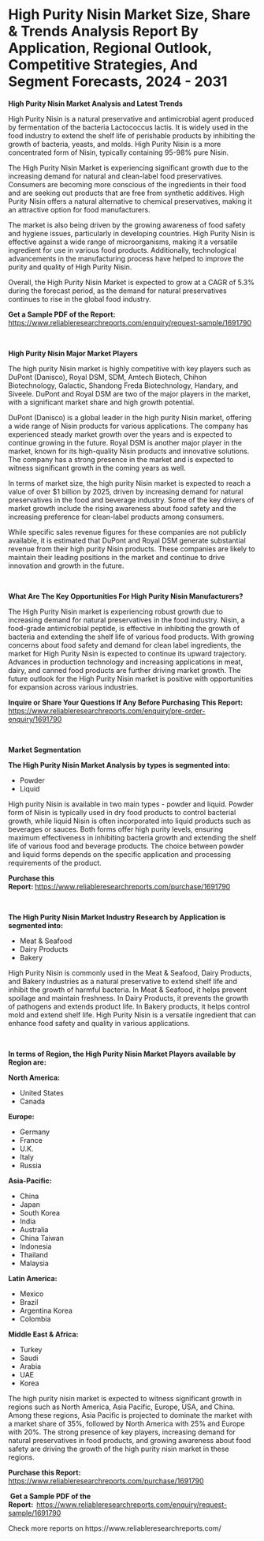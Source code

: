 <p><h1>High Purity Nisin Market Size, Share & Trends Analysis Report By Application, Regional Outlook, Competitive Strategies, And Segment Forecasts, 2024 - 2031</h1></p><p><strong>High Purity Nisin Market Analysis and Latest Trends</strong></p>
<p><p>High Purity Nisin is a natural preservative and antimicrobial agent produced by fermentation of the bacteria Lactococcus lactis. It is widely used in the food industry to extend the shelf life of perishable products by inhibiting the growth of bacteria, yeasts, and molds. High Purity Nisin is a more concentrated form of Nisin, typically containing 95-98% pure Nisin.</p><p>The High Purity Nisin Market is experiencing significant growth due to the increasing demand for natural and clean-label food preservatives. Consumers are becoming more conscious of the ingredients in their food and are seeking out products that are free from synthetic additives. High Purity Nisin offers a natural alternative to chemical preservatives, making it an attractive option for food manufacturers.</p><p>The market is also being driven by the growing awareness of food safety and hygiene issues, particularly in developing countries. High Purity Nisin is effective against a wide range of microorganisms, making it a versatile ingredient for use in various food products. Additionally, technological advancements in the manufacturing process have helped to improve the purity and quality of High Purity Nisin.</p><p>Overall, the High Purity Nisin Market is expected to grow at a CAGR of 5.3% during the forecast period, as the demand for natural preservatives continues to rise in the global food industry.</p></p>
<p><strong>Get a Sample PDF of the Report:&nbsp;</strong> <a href="https://www.reliableresearchreports.com/enquiry/request-sample/1691790">https://www.reliableresearchreports.com/enquiry/request-sample/1691790</a></p>
<p>&nbsp;</p>
<p><strong>High Purity Nisin Major Market Players</strong></p>
<p><p>The high purity Nisin market is highly competitive with key players such as DuPont (Danisco), Royal DSM, SDM, Amtech Biotech, Chihon Biotechnology, Galactic, Shandong Freda Biotechnology, Handary, and Siveele. DuPont and Royal DSM are two of the major players in the market, with a significant market share and high growth potential.</p><p>DuPont (Danisco) is a global leader in the high purity Nisin market, offering a wide range of Nisin products for various applications. The company has experienced steady market growth over the years and is expected to continue growing in the future. Royal DSM is another major player in the market, known for its high-quality Nisin products and innovative solutions. The company has a strong presence in the market and is expected to witness significant growth in the coming years as well.</p><p>In terms of market size, the high purity Nisin market is expected to reach a value of over $1 billion by 2025, driven by increasing demand for natural preservatives in the food and beverage industry. Some of the key drivers of market growth include the rising awareness about food safety and the increasing preference for clean-label products among consumers.</p><p>While specific sales revenue figures for these companies are not publicly available, it is estimated that DuPont and Royal DSM generate substantial revenue from their high purity Nisin products. These companies are likely to maintain their leading positions in the market and continue to drive innovation and growth in the future.</p></p>
<p>&nbsp;</p>
<p><strong>What Are The Key Opportunities For High Purity Nisin Manufacturers?</strong></p>
<p><p>The High Purity Nisin market is experiencing robust growth due to increasing demand for natural preservatives in the food industry. Nisin, a food-grade antimicrobial peptide, is effective in inhibiting the growth of bacteria and extending the shelf life of various food products. With growing concerns about food safety and demand for clean label ingredients, the market for High Purity Nisin is expected to continue its upward trajectory. Advances in production technology and increasing applications in meat, dairy, and canned food products are further driving market growth. The future outlook for the High Purity Nisin market is positive with opportunities for expansion across various industries.</p></p>
<p><strong>Inquire or Share Your Questions If Any Before Purchasing This Report:</strong> <a href="https://www.reliableresearchreports.com/enquiry/pre-order-enquiry/1691790">https://www.reliableresearchreports.com/enquiry/pre-order-enquiry/1691790</a></p>
<p>&nbsp;</p>
<p><strong>Market Segmentation</strong></p>
<p><strong>The High Purity Nisin Market Analysis by types is segmented into:</strong></p>
<p><ul><li>Powder</li><li>Liquid</li></ul></p>
<p><p>High purity Nisin is available in two main types - powder and liquid. Powder form of Nisin is typically used in dry food products to control bacterial growth, while liquid Nisin is often incorporated into liquid products such as beverages or sauces. Both forms offer high purity levels, ensuring maximum effectiveness in inhibiting bacteria growth and extending the shelf life of various food and beverage products. The choice between powder and liquid forms depends on the specific application and processing requirements of the product.</p></p>
<p><strong>Purchase this Report:&nbsp;</strong><a href="https://www.reliableresearchreports.com/purchase/1691790">https://www.reliableresearchreports.com/purchase/1691790</a></p>
<p>&nbsp;</p>
<p><strong>The High Purity Nisin Market Industry Research by Application is segmented into:</strong></p>
<p><ul><li>Meat & Seafood</li><li>Dairy Products</li><li>Bakery</li></ul></p>
<p><p>High Purity Nisin is commonly used in the Meat & Seafood, Dairy Products, and Bakery industries as a natural preservative to extend shelf life and inhibit the growth of harmful bacteria. In Meat & Seafood, it helps prevent spoilage and maintain freshness. In Dairy Products, it prevents the growth of pathogens and extends product life. In Bakery products, it helps control mold and extend shelf life. High Purity Nisin is a versatile ingredient that can enhance food safety and quality in various applications.</p></p>
<p>&nbsp;</p>
<p><strong>In terms of Region, the High Purity Nisin Market Players available by Region are:</strong></p>
<p>
    <p> <strong> North America: </strong>
        <ul>
            <li>United States</li>
            <li>Canada</li>
        </ul>
        </p> 
    <p> <strong> Europe: </strong>
        <ul>
            <li>Germany</li>
            <li>France</li>
            <li>U.K.</li>
            <li>Italy</li>
            <li>Russia</li>
        </ul>
        </p> 
    <p> <strong> Asia-Pacific: </strong>
        <ul>
            <li>China</li>
            <li>Japan</li>
            <li>South Korea</li>
            <li>India</li>
            <li>Australia</li>
            <li>China Taiwan</li>
            <li>Indonesia</li>
            <li>Thailand</li>
            <li>Malaysia</li>
        </ul>
        </p> 
    <p> <strong> Latin America: </strong>
        <ul>
            <li>Mexico</li>
            <li>Brazil</li>
            <li>Argentina Korea</li>
            <li>Colombia</li>
        </ul>
        </p> 
    <p> <strong> Middle East & Africa: </strong>
        <ul>
            <li>Turkey</li>
            <li>Saudi</li>
            <li>Arabia</li>
            <li>UAE</li>
            <li>Korea</li>
        </ul>
    </p>
    </p>
<p><p>The high purity nisin market is expected to witness significant growth in regions such as North America, Asia Pacific, Europe, USA, and China. Among these regions, Asia Pacific is projected to dominate the market with a market share of 35%, followed by North America with 25% and Europe with 20%. The strong presence of key players, increasing demand for natural preservatives in food products, and growing awareness about food safety are driving the growth of the high purity nisin market in these regions.</p></p>
<p><strong>Purchase this Report: </strong><a href="https://www.reliableresearchreports.com/purchase/1691790">https://www.reliableresearchreports.com/purchase/1691790</a></p>
<p>&nbsp;<strong>Get a Sample PDF of the Report:&nbsp;&nbsp;</strong><a href="https://www.reliableresearchreports.com/enquiry/request-sample/1691790">https://www.reliableresearchreports.com/enquiry/request-sample/1691790</a></p>
<p><strong></strong></p>
<p>Check more reports on https://www.reliableresearchreports.com/</p>